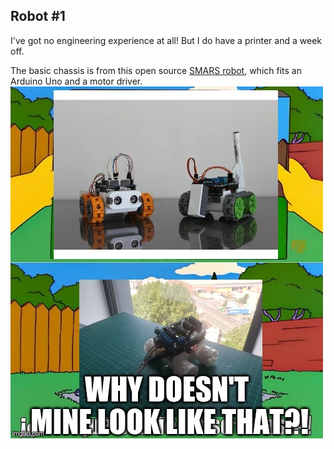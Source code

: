 ## Robot #1
I've got no engineering experience at all! But I do have a printer and a week off.

The basic chassis is from this open source [SMARS robot](https://www.thingiverse.com/thing:2662828), which fits an Arduino Uno and a motor driver.
![robot!](200190610RobotMeme.jpg)
